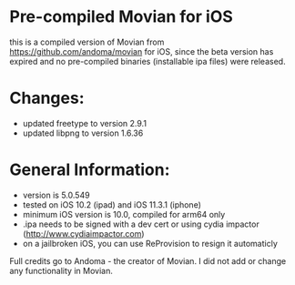 Pre-compiled Movian for iOS
===========================

this is a compiled version of Movian from https://github.com/andoma/movian for iOS, since the beta version has expired and no pre-compiled binaries (installable ipa files) were released. 

Changes:
========
- updated freetype to version 2.9.1
- updated libpng to version 1.6.36

General Information:
====================
- version is 5.0.549
- tested on iOS 10.2 (ipad) and iOS 11.3.1 (iphone)
- minimum iOS version is 10.0, compiled for arm64 only
- .ipa needs to be signed with a dev cert or using cydia impactor (http://www.cydiaimpactor.com)
- on a jailbroken iOS, you can use ReProvision to resign it automaticly

Full credits go to Andoma - the creator of Movian. I did not add or change any functionality in Movian.
